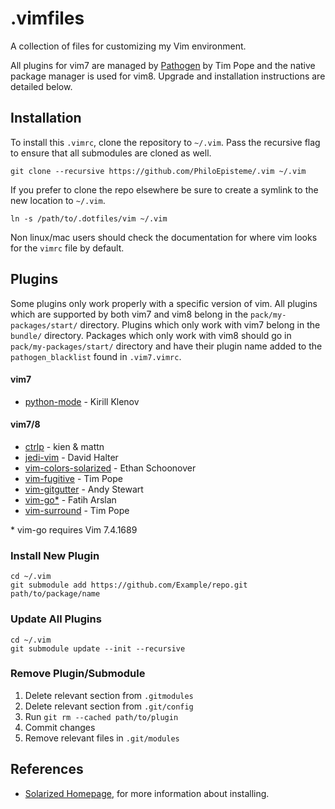 # .vimfiles
A collection of files for customizing my Vim environment.

All plugins for vim7 are managed by [Pathogen][pathogen] by Tim Pope and the
native package manager is used for vim8. Upgrade and installation instructions
are detailed below.

## Installation
To install this `.vimrc`, clone the repository to `~/.vim`. Pass the
recursive flag to ensure that all submodules are cloned as well.

    git clone --recursive https://github.com/PhiloEpisteme/.vim ~/.vim

If you prefer to clone the repo elsewhere be sure to create a symlink to the
new location to `~/.vim`.

    ln -s /path/to/.dotfiles/vim ~/.vim

Non linux/mac users should check the documentation for where vim looks for the
`vimrc` file by default.

## Plugins

Some plugins only work properly with a specific version of vim. All plugins
which are supported by both vim7 and vim8 belong in the
`pack/my-packages/start/` directory. Plugins which only work with vim7 belong
in the `bundle/` directory. Packages which only work with vim8 should go in
`pack/my-packages/start/` directory and have their plugin name added to the
`pathogen_blacklist` found in `.vim7.vimrc`.

#### vim7
- [python-mode][pymode] - Kirill Klenov

#### vim7/8
- [ctrlp][ctrlp] - kien & mattn
- [jedi-vim][jedi] - David Halter
- [vim-colors-solarized][solarized] - Ethan Schoonover
- [vim-fugitive][fugitive] - Tim Pope
- [vim-gitgutter][gitgutter] - Andy Stewart
- [vim-go\*][vimgo] - Fatih Arslan
- [vim-surround][vimsurround] - Tim Pope

\* vim-go requires Vim 7.4.1689

### Install New Plugin

    cd ~/.vim
    git submodule add https://github.com/Example/repo.git path/to/package/name

### Update All Plugins

    cd ~/.vim
    git submodule update --init --recursive

### Remove Plugin/Submodule

1. Delete relevant section from `.gitmodules`
1. Delete relevant section from `.git/config`
1. Run `git rm --cached path/to/plugin`
1. Commit changes
1. Remove relevant files in `.git/modules`

## References

- [Solarized Homepage][solarized_home], for more information about installing.

[ctrlp]: https://github.com/ctrlpvim/ctrlp.vim
[fugitive]: https://github.com/tpope/vim-fugitive
[gitgutter]: https://github.com/airblade/vim-gitgutter
[jedi]: http://github.com/davidhalter/jedi-vim
[pathogen]: https://github.com/tpope/vim-pathogen
[pymode]: https://github.com/klen/python-mode
[solarized]: https://github.com/altercation/vim-colors-solarized
[solarized_home]: http://ethanschoonover.com/solarized
[vimgo]: https://github.com/fatih/vim-go
[vimsurround]: https://github.com/tpope/vim-surround
